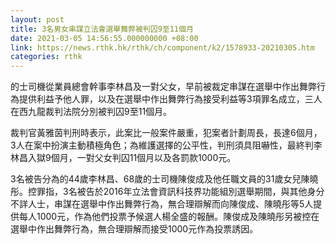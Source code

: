 ```yaml
---
layout: post
title: 3名男女串謀立法會選舉舞弊被判囚9至11個月
date: 2021-03-05 14:56:55.000000000 +08:00
link: https://news.rthk.hk/rthk/ch/component/k2/1578933-20210305.htm
categories: rthk
---
```


的士司機從業員總會幹事李林昌及一對父女，早前被裁定串謀在選舉中作出舞弊行為提供利益予他人罪，以及在選舉中作出舞弊行為接受利益等3項罪名成立，三人在西九龍裁判法院分別被判囚9至11個月。

裁判官黃雅茵判刑時表示，此案比一般案件嚴重，犯案者計劃周長，長達6個月，3人在案中扮演主動積極角色；為維護選擇的公平性，判刑須具阻嚇性，最終判李林昌入獄9個月，一對父女判囚11個月以及各罰款1000元。

3名被告分為的44歲李林昌、68歲的士司機陳俊成及他任職文員的31歲女兒陳曉彤。控罪指，3名被告於2016年立法會資訊科技界功能組別選舉期間，與其他身分不詳人士，串謀在選舉中作出舞弊行為，無合理辯解而向陳俊成、陳曉彤等5人提供每人1000元，作為他們投票予候選人楊全盛的報酬。陳俊成及陳曉彤另被控在選舉中作出舞弊行為，無合理辯解而接受1000元作為投票誘因。
